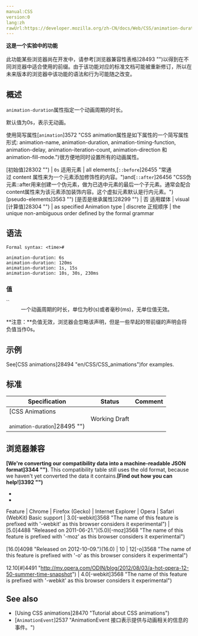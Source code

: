 ```yaml
---
manual:CSS
version:0
lang:zh
rawUrl:https://developer.mozilla.org/zh-CN/docs/Web/CSS/animation-duration
---
```






**这是一个实验中的功能**<br></br>此功能某些浏览器尚在开发中，请参考[浏览器兼容性表格]28493 "")以得到在不同浏览器中适合使用的前缀。由于该功能对应的标准文档可能被重新修订，所以在未来版本的浏览器中该功能的语法和行为可能随之改变。




## 概述<a name="概述"></a>


`animation-duration`属性指定一个动画周期的时长。



默认值为0s，表示无动画。



使用简写属性[`animation`]3572 "CSS animation属性是如下属性的一个简写属性形式: animation-name, animation-duration, animation-timing-function, animation-delay, animation-iteration-count, animation-direction 和 animation-fill-mode.")很方便地同时设置所有的动画属性。


[初始值]28302 "") | `0s` 
适用元素 | all elements,[`::before`]26455 "常通过 content 属性来为一个元素添加修饰性的内容。")and[`::after`]26456 "CSS伪元素::after用来创建一个伪元素，做为已选中元素的最后一个子元素。通常会配合content属性来为该元素添加装饰内容。这个虚拟元素默认是行内元素。")[pseudo-elements]3563 "") 
[是否是继承属性]28299 "") | 否 
适用媒体 | visual 
[计算值]28304 "") | as specified 
Animation type | discrete 
正规顺序 | the unique non-ambiguous order defined by the formal grammar 


## 语法<a name="语法"></a>

```
Formal syntax: <time>#

```

```
animation-duration: 6s
animation-duration: 120ms
animation-duration: 1s, 15s
animation-duration: 10s, 30s, 230ms
```

### 值<a name="值"></a>
<dl><dt id=''>`<time>`</dt><dd>一个动画周期的时长，单位为秒(s)或者毫秒(ms)，无单位值无效。</dd></dl>**注意：**负值无效，浏览器会忽略该声明，但是一些早起的带前缀的声明会将负值当作0s。

## 示例<a name="示例"></a>


See[CSS animations]28494 "en/CSS/CSS_animations")for examples.


## 标准<a name="Specifications"></a>

Specification | Status | Comment 
 ---  |  ---  |  ---  | 
[CSS Animations<br></br><small>animation-duration</small>]28495 "") | Working Draft |  


## 浏览器兼容<a name="Browser_Compatibility"></a>


**[We&#39;re converting our compatibility data into a machine-readable JSON format]3344 "")**. This compatibility table still uses the old format, because we haven&#39;t yet converted the data it contains.**[Find out how you can help!]3392 "")**


* 
* 

Feature | Chrome | Firefox (Gecko) | Internet Explorer | Opera | Safari (WebKit) 
Basic support | 3.0[-webkit]3568 "The name of this feature is prefixed with '-webkit' as this browser considers it experimental") | [5.0]4488 "Released on 2011-06-21.")(5.0)[-moz]3568 "The name of this feature is prefixed with '-moz' as this browser considers it experimental")<br></br>[16.0]4098 "Released on 2012-10-09.")(16.0) | 10 | 12[-o]3568 "The name of this feature is prefixed with '-o' as this browser considers it experimental")<br></br>12.10[#]4491 "http://my.opera.com/ODIN/blog/2012/08/03/a-hot-opera-12-50-summer-time-snapshot") | 4.0[-webkit]3568 "The name of this feature is prefixed with '-webkit' as this browser considers it experimental") 




## See also<a name="See_also"></a>

* [Using CSS animations]28470 "Tutorial about CSS animations")
* [`AnimationEvent`]2537 "AnimationEvent 接口表示提供与动画相关的信息的事件。")



